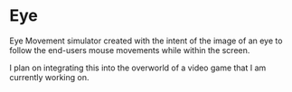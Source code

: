 # Eye
Eye Movement simulator created with the intent of the image of an eye to follow the end-users mouse movements while within the screen. 

I plan on integrating this into the overworld of a video game that I am currently working on. 
